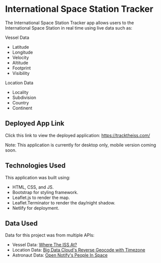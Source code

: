 # International Space Station Tracker

The International Space Station Tracker app allows users to the International Space Station in real time using live data such as:

Vessel Data
- Latitude
- Longitude
- Velocity
- Altitude
- Footprint
- Visibility

Location Data
- Locality
- Subdivision
- Country
- Continent

## Deployed App Link

Click this link to view the deployed application: https://tracktheiss.com/

Note: This application is currently for desktop only, mobile version coming soon.

## Technologies Used

This application was built using:
- HTML, CSS, and JS.
- Bootstrap for styling framework.
- Leaflet.js to render the map.
- Leaflet.Terminator to render the day/night shadow.
- Netlify for deployment.

## Data Used

Data for this project was from multiple APIs:
- Vessel Data: [Where The ISS At?](https://wheretheiss.at/w/developer)
- Location Data: [Big Data Cloud's Reverse Geocode with Timezone](https://www.bigdatacloud.com/geocoding-apis/reverse-geocode-with-timezone)
- Astronaut Data: [Open Notify's People In Space](http://open-notify.org/Open-Notify-API/People-In-Space/)

